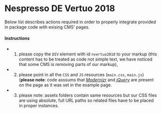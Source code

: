 # Nespresso DE Vertuo 2018

Below list describes actions required in order to properly integrate provided in package code with exising CMS' pages.


#### Instructions


* 1) please copy the `DIV` element with id `nvertuo2018` to your markup (this content has to be treated as code not simple text, we have noticed that some CMS is removing parts of our markup),
* 2) please point in all the `CSS` and `JS` resources (`main.css`, `main.js`) (**please note**: code asssums that [*Modernizr*](https://modernizr.com/) and [*jQuery*](https://jquery.com) are present on the page as it was set in the example page.
* 3) please note: assets folders contain same resources but our CSS files are using absolute, full URL paths so related files have to be placed in proper instances.